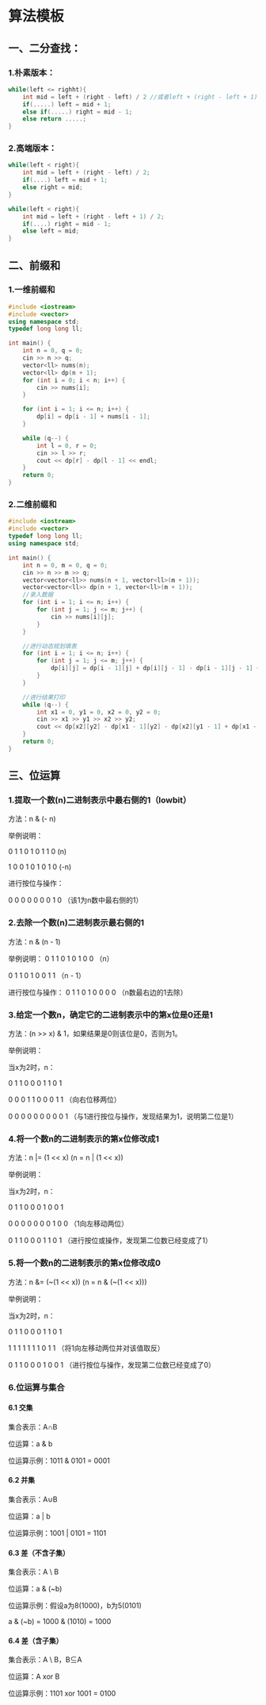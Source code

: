 # 算法模板

## 一、二分查找：

### 1.朴素版本：

```C++
while(left <= righht){
    int mid = left + (right - left) / 2 //或者left + (right - left + 1) / 2，这种写法是为了防止数据溢出
    if(.....) left = mid + 1;
    else if(.....) right = mid - 1;
    else return .....;
}
```



### 2.高端版本：

```C++
while(left < right){
    int mid = left + (right - left) / 2;
    if(....) left = mid + 1;
    else right = mid;
}

while(left < right){
    int mid = left + (right - left + 1) / 2;
    if(....) right = mid - 1;
    else left = mid;
}
```



## 二、前缀和

### 1.一维前缀和

```C++
#include <iostream>
#include <vector>
using namespace std;
typedef long long ll;

int main() {
	int n = 0, q = 0;
	cin >> n >> q;
	vector<ll> nums(n);
	vector<ll> dp(n + 1);
	for (int i = 0; i < n; i++) {
		cin >> nums[i];
	}

	for (int i = 1; i <= n; i++) {
		dp[i] = dp[i - 1] + nums[i - 1];
	}

	while (q--) {
		int l = 0, r = 0;
		cin >> l >> r;
		cout << dp[r] - dp[l - 1] << endl;
	}
	return 0;
}
```



### 2.二维前缀和

```C++
#include <iostream>
#include <vector>
typedef long long ll;
using namespace std;

int main() {
	int n = 0, m = 0, q = 0;
	cin >> n >> m >> q;
	vector<vector<ll>> nums(n + 1, vector<ll>(m + 1));
	vector<vector<ll>> dp(n + 1, vector<ll>(m + 1));
	//录入数据
	for (int i = 1; i <= n; i++) {
		for (int j = 1; j <= m; j++) {
			cin >> nums[i][j];
		}
	}

	//进行动态规划填表
	for (int i = 1; i <= n; i++) {
		for (int j = 1; j <= m; j++) {
			dp[i][j] = dp[i - 1][j] + dp[i][j - 1] - dp[i - 1][j - 1] + nums[i][j];
		}
	}

	//进行结果打印
	while (q--) {
		int x1 = 0, y1 = 0, x2 = 0, y2 = 0;
		cin >> x1 >> y1 >> x2 >> y2;
		cout << dp[x2][y2] - dp[x1 - 1][y2] - dp[x2][y1 - 1] + dp[x1 - 1][y1 - 1] << endl;
	}
	return 0;
}
```

## 三、位运算

### 1.提取一个数(n)二进制表示中最右侧的1（lowbit）

方法：n & (- n)

举例说明：

0 1 1 0 1 0 1 1 0  (n)

1 0 0 1 0 1 0 1 0 (-n)

进行按位与操作：

0 0 0 0 0 0 0 1 0 （该1为n数中最右侧的1）



### 2.去除一个数(n)二进制表示最右侧的1

方法：n & (n - 1)

举例说明：
0 1 1 0 1 0 1 0 0 （n）

0 1 1 0 1 0 0 1 1  （n - 1）

进行按位与操作：
0 1 1 0 1 0 0 0 0  （n数最右边的1去除）



### 3.给定一个数n，确定它的二进制表示中的第x位是0还是1

方法：(n >> x) & 1，如果结果是0则该位是0，否则为1。

举例说明：

当x为2时，n：

0 1 1 0 0 0 1 1 0 1

0 0 0 1 1 0 0 0 1 1	（向右位移两位）

0 0 0 0 0 0 0 0 0 1	 （与1进行按位与操作，发现结果为1，说明第二位是1）



### 4.将一个数n的二进制表示的第x位修改成1

方法：n |= (1 << x) (n = n | (1 << x))

举例说明：

当x为2时，n：

0 1 1 0 0 0 1 0 0 1

0 0 0 0 0 0 0 1 0 0   （1向左移动两位）

0 1 1 0 0 0 1 1 0 1   （进行按位或操作，发现第二位数已经变成了1）



### 5.将一个数n的二进制表示的第x位修改成0

方法：n &= (~(1 << x)) (n = n & (~(1 << x)))

举例说明：

当x为2时，n：

0 1 1 0 0 0 1 1 0 1

1 1 1 1 1 1 1 0 1 1   （将1向左移动两位并对该值取反）

0 1 1 0 0 0 1 0 0 1   （进行按位与操作，发现第二位数已经变成了0）



### 6.位运算与集合

#### 6.1 交集

集合表示：A∩B

位运算：a & b

位运算示例：1011 & 0101  = 0001

#### 6.2 并集

集合表示：A∪B

位运算：a | b

位运算示例：1001 | 0101  =  1101

#### 6.3 差（不含子集）

集合表示：A \ B

位运算：a & (~b)

位运算示例：假设a为8(1000)，b为5(0101)

a & (~b) = 1000 & (1010) = 1000

#### 6.4 差（含子集）

集合表示：A \ B，B⊆A

位运算：A xor B

位运算示例：1101 xor 1001 = 0100

